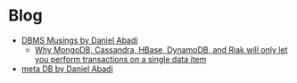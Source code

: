 # Blog

- [DBMS Musings by Daniel Abadi](http://dbmsmusings.blogspot.com/)
  - [Why MongoDB, Cassandra, HBase, DynamoDB, and Riak will only let you perform transactions on a single data item](http://dbmsmusings.blogspot.com/2015/10/why-mongodb-cassandra-hbase-dynamodb_28.html)
- [meta DB by Daniel Abadi](http://www.jmfaleiro.com/blog/index.html)